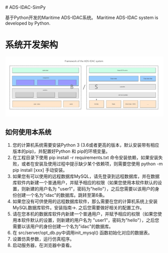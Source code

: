 ﻿﻿# ADS-IDAC-SimPy

基于Python开发的Maritime ADS-IDAC系统。
Maritime ADS-IDAC system is developed by Python.


# 系统开发架构

![系统架构](https://github.com/Eternal-Br/ADS-IDAC-SimPy/blob/master/%E5%BC%80%E5%8F%91%E6%96%87%E6%A1%A3/images/Framework.png)

## 如何使用本系统
1. 您的计算机系统需要安装Python 3 (3.6或者更高的版本，默认安装带有相应版本的pip)，并配置好Python 和 pip的环境变量。
2. 在工程目录下使用 pip install -r requirements.txt 命令安装依赖，如果安装失败，或者在安装及使用过程中提示缺少某个依赖项，则需要您使用 python -m pip install [xxx] 手动安装。
3. 如果您有可以使用的远程数据库MySQL，请先登录到远程数据库，并在数据库软件内新建一个普通用户，并赋予相应的权限（如果您使用本软件默认的设置，则新建的用户名为 "user1"，密码为"hello"），之后您需要以该用户的身份创建一个名为"idac"的数据库。跳转至第6条。
4. 如果您没有可供使用的远程数据库软件，那么需要在您的计算机系统上安装MySQL数据库软件。安装指南->. 之后您需要做好相关的配置工作。
5. 请在您本机的数据库软件内新建一个普通用户，并赋予相应的权限（如果您使用本软件默认的设置，则新建的用户名为 "user1"，密码为"hello"），之后您需要以该用户的身份创建一个名为"idac"的数据库。
6. 在 src/server/opt_db.py中调用init_mysql() 函数初始化对应的数据表。
7. 设置仿真参数，运行仿真程序。
8. 启动服务器，在浏览器中查看。





